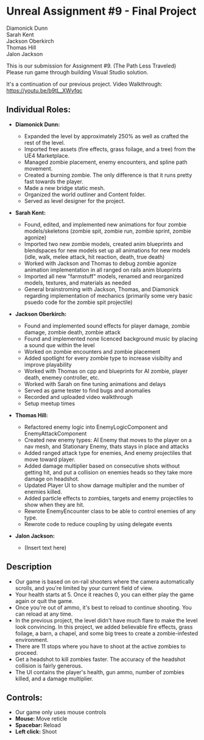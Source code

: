 # Unreal Assignment #9 - Final Project

Diamonick Dunn<br>
Sarah Kent<br>
Jackson Oberkirch<br>
Thomas Hill<br>
Jalon Jackson<br>

This is our submission for Assignment #9. (The Path Less Traveled)<br>
Please run game through building Visual Studio solution. 

It's a continuation of our previous project.
Video Walkthrough: https://youtu.be/b9tL_XWvfqc

## Individual Roles:
* <b>Diamonick Dunn:</b>
  * Expanded the level by approximately 250% as well as crafted the rest of the level. 
  * Imported free assets (fire effects, grass foilage, and a tree) from the UE4 Marketplace.
  * Managed zombie placement, enemy encounters, and spline path movement.
  * Created a burning zombie. The only difference is that it runs pretty fast towards the player.
  * Made a new bridge static mesh.
  * Organized the world outliner and Content folder.
  * Served as level designer for the project.
  
* <b>Sarah Kent:</b>
  * Found, edited, and implemented new animations for four zombie models/skeletons (zombie spit, zombie run, zombie sprint, zombie agonize)
  * Imported two new zombie models, created anim blueprints and blendspaces for new models set up all animations for new models (idle, walk, melee attack, hit reaction, death, true death)
  * Worked with Jackson and Thomas to debug zombie agonize animation implementation in all ranged on rails anim blueprints
  * Imported all new "farmstuff" models, renamed and reorganized models, textures, and materials as needed
  * General brainstroming with Jackson, Thomas, and Diamonick regarding implementation of mechanics (primarily some very basic psuedo code for the zombie spit projectile)
  
* <b>Jackson Oberkirch:</b>
  * Found and implemented sound effects for player damage, zombie damage, zombie death, zombie attack 
  * Found and implemented none licenced background music by placing a sound que within the level 
  * Worked on zombie encounters and zombie placement 
  * Added spotlight for every zombie type to increase visibilty and improve playability 
  * Worked with Thomas on cpp and blueprints for AI zombie, player death, enemey controller, etc. 
  * Worked with Sarah on fine tuning animations and delays 
  * Served as game tester to find bugs and anomalies
  * Recorded and uploaded video walkthrough 
  * Setup meetup times 
  
* <b>Thomas Hill:</b>
  * Refactored enemy logic into EnemyLogicComponent and EnemyAttackComponent
  * Created new enemy types: AI Enemy that moves to the player on a nav mesh, and Stationary Enemy, thats stays in place and attacks
  * Added ranged attack type for enemies, And enemy projectiles that move toward player.
  * Added damage multiplier based on consecutive shots without getting hit, and put a collision on enemies heads so they take more damage on headshot.
  * Updated Player UI to show damage multipler and the number of enemies killed.
  * Added particle effects to zombies, targets and enemy projectiles to show when they are hit.
  * Rewrote EnemyEncounter class to be able to control enemies of any type. 
  * Rewrote code to reduce coupling by using delegate events 
  
* <b>Jalon Jackson:</b>
  * (Insert text here)
  
## Description
* Our game is based on on-rail shooters where the camera automatically scrolls, and you're limited by your current field of view.
* Your health starts at 5. Once it reaches 0, you can either play the game again or quit the game.
* Once you're out of ammo, it's best to reload to continue shooting. You can reload at any time.
* In the previous project, the level didn't have much flare to make the level look convincing. In this project, we added believable fire effects, grass foilage, a barn, a chapel, and some big trees to create a zombie-infested environment.
* There are 11 stops where you have to shoot at the active zombies to proceed.
* Get a headshot to kill zombies faster. The accuracy of the headshot collision is fairly generous.
* The UI contains the player's health, gun ammo, number of zombies killed, and a damage multiplier.
  
## Controls:
* Our game only uses mouse controls
* <b>Mouse: </b>Move reticle
* <b>Spacebar: </b>Reload
* <b>Left click: </b>Shoot
